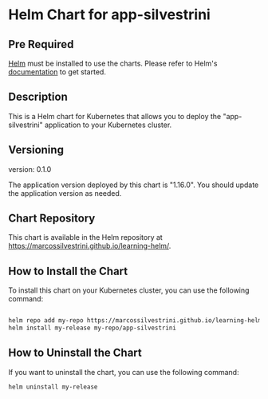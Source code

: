 # Helm Chart for app-silvestrini

## Pre Required

[Helm](https://helm.sh) must be installed to use the charts.  Please refer to
Helm's [documentation](https://helm.sh/docs) to get started.

## Description

This is a Helm chart for Kubernetes that allows you to deploy the "app-silvestrini" application to your Kubernetes cluster.

## Versioning

version: 0.1.0

The application version deployed by this chart is "1.16.0". You should update the application version as needed.

## Chart Repository

This chart is available in the Helm repository at https://marcossilvestrini.github.io/learning-helm/.

## How to Install the Chart

To install this chart on your Kubernetes cluster, you can use the following command:

```bash

helm repo add my-repo https://marcossilvestrini.github.io/learning-helm/
helm install my-release my-repo/app-silvestrini
```

## How to Uninstall the Chart

If you want to uninstall the chart, you can use the following command:

```bash
helm uninstall my-release
```
